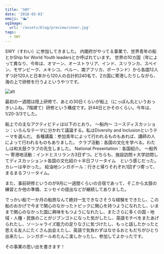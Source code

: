 ```yaml
---
title: 'SWY'
date: '2018-03-03'
emoji: "🛳️"
ogImage:
  url: '/assets/blog/preview/cover.jpg'
tags:
  - SWY
---
```


SWY（すわい）に参加してきました。
内閣府がやってる事業で、世界青年の船とかShip for World Youth leadersとか呼ばれています。
世界の10カ国（年によって異なり、今年は、オマーン、オーストラリア、インド、スリランカ、スペイン、モザンビーク、メキシコ、ペルー、南アフリカ、ポーランド）から各国12人ずつ計120人と日本から120人の合計約240名で、2カ国に寄港したりしながら、海の上で研修を行うよというやつです。

![alt](/assets/blog/posts/SWY/1.jpg)
 
最初の一週間は陸上研修で、あとの30日くらいが船上（にっぽん丸というおっきいふね。7階建て）研修という構成です。計44日とかそのくらい。今年は、1/20-3/3でした。

船上での主なアクティビティは以下のとおり。
～船内～
コースディスカッション：いろんなテーマに分かれて議論する。私はDiversity and Inclusionというテーマを選んだ。
各種講義：参加青年によって行われるものもあれば、講師の人によって行われるものもありました。
クラブ活動：各国の文化を学べる。わたしは和太鼓クラブの先生しました。
National Presentation：各国紹介。
～船外～
寄港地活動：インドとスリランカ3日ずつ。どちらも、施設訪問＋大学訪問してディスカッション＋各国の文化紹介＋半日フリータイム　という感じだった。カレーは辛かった。
給油地シンガポール：行きと帰りそれぞれ1回ずつ寄って、まるまるフリータイム。

また、事前研修というのが9月に一週間くらいの合宿であって、そこから太鼓の練習とか他の準備、エッセイの提出などが継続してありました。
 
でっかい船で一か月の船旅なんて絶対一生できなさそうな経験をできたし、この船のおかげで今まで関心のなかったトピックに関心を持つようになれたし、いままで関心のなかった国に興味をもつようになれたし、またさらに多くの国・地域・人種・民族のことがジブンゴトになった気がしたし、英語モチベをまたあげられたし、ソーシャライズ能力の足りなさに気づけたし、もっと話したかったと思える友人にたくさん出会えたし、英語で気負わずはなせるおともだちがひとり出来たし、シンガポールめたんこ楽しかったし、参加してよかったです。

その事業の思い出を書きます！
